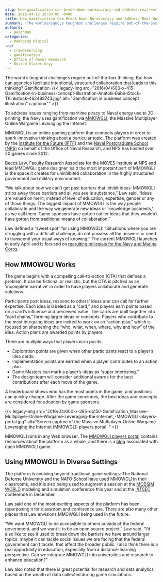 ```yaml
---
slug: how-gamification-can-break-down-bureaucracy-and-address-real-world-problems
date: 2016-04-15 10:00:06 -0400
title: How Gamification Can Break Down Bureaucracy and Address Real World Problems
summary: 'The world&rsquo;s toughest challenges require out-of-the-box thinking. But how can agencies facilitate intentional, structured collaboration that leads to this thinking? Gamification. To address issues ranging from maritime piracy to Naval energy use to 3D printing, the Navy uses gamification via MMOWGLI, the Massive Multiplayer Online Wargame Leveraging the Internet. MMOWGLI is an online gaming platform that'
authors:
  - awichman
categories:
  - Managing Digital
tag:
  - crowdsourcing
  - gamification
  - Office of Naval Research
  - United States Navy
---
```


The world’s toughest challenges require out-of-the-box thinking. But how can agencies facilitate intentional, structured collaboration that leads to this thinking? Gamification. {{< legacy-img src="2016/04/600-x-415-Gamification-in-business-concept-illustration-Anatolii-Babii-iStock-Thinkstock-462488743.jpg" alt="Gamification in business concept illustration" caption="" >}} 

To address issues ranging from maritime piracy to Naval energy use to 3D printing, the Navy uses gamification via [MMOWGLI](https://portal.mmowgli.nps.edu/game-wiki), the Massive Multiplayer Online Wargame Leveraging the Internet.

MMOWGLI is an online gaming platform that connects players in order to spark innovative thinking about a particular topic. The platform was created by the [Institute for the Future (IFTF)](http://www.iftf.org/) and the [Naval Postgraduate School (NPS)](http://www.nps.edu/) on behalf of the Office of Naval Research, and NPS has hosted over 20 games since 2012.

Becca Law, Faculty Research Associate for the MOVES Institute at NPS and lead MMOWGLI game designer, said the most important part of MMOWGLI is the space it creates for uninhibited collaboration in the highly structured government and military environment.

“We talk about how we can’t get past barriers that inhibit ideas: MMOWGLI strips away those barriers and all you see is substance,” Law said. “Ideas are valued on merit, instead of level of education, expertise, gender or any of those things. The biggest impact of MMOWGLI is the way people collaborate and the way we generate new ideas or ‘knowledge accidents,’ as we call them. Game sponsors have gotten outlier ideas that they wouldn’t have gotten from traditional means of collaboration.”

Law defined a “sweet spot” for using MMOWGLI: “Situations where you are struggling with a difficult challenge, do not possess all the answers or need to transcend your usual ways of knowing.” The current MMOWGLI launches in early April and is focused on [recruiting millenials for the Navy and Marine Corps](https://portal.mmowgli.nps.edu/wp/index.php/MMOWGLI/gen-y-page/).

## How MMOWGLI Works

The game begins with a compelling call-to-action (CTA) that defines a problem. It can be fictional or realistic, but the CTA is pitched as an &#8216;incomplete narrative’ in order to have players collaborate and generate solutions.

Participants post ideas, respond to others’ ideas and can call for further expertise. Each idea is labeled as a &#8220;card,&#8221; and players earn points based on a card’s influence and perceived value. The cards are built together into “card chains,” forming larger ideas or concepts. Players who contribute to the most intriguing ideas are invited to work on an “action plan,” which is focused on sharpening the &#8220;who, what, when, where, why and how&#8221; of the idea. Action plans are awarded points by players.

There are multiple ways that players earn points:

  * Exploration points are given when other participants react to a player’s idea cards.
  * Implementation points are earned when a player contributes to an action plan.
  * Game Masters can mark a player’s ideas as &#8220;super interesting.&#8221;
  * The design team will consider additional awards for the best contributions after each move of the game.

A leaderboard shows who has the most points in the game, and positions can quickly change. After the game concludes, the best ideas and concepts are considered for adoption by game sponsors.

{{< legacy-img src="2016/04/600-x-385-opt50-Gamification\_Massive-Multiplayer-Online-Wargame-Leveraging-the-Internet\_-MMOWGLI-players-portal.jpg" alt="Screen capture of the Massive Multiplayer Online Wargame Leveraging the Internet (MMOWGLI) players portal. " >}}

MMOWGLI runs in any Web browser. The [MMOWGLI players portal](https://portal.mmowgli.nps.edu/game-wiki) contains resources about the platform as a whole, and there is a [blog](https://portal.mmowgli.nps.edu/wp/) associated with each MMOWGLI game.

## Using MMOWGLI in Diverse Settings

The platform is evolving beyond traditional game settings: The National Defense University and the NATO School have used MMOWGLI in their classrooms, and it is also being used to augment a session at the [MODSIM WORLD](http://www.modsimworld.org/) modeling and simulation conference this year and at the [I/ITSEC](http://www.iitsec.org/) conference in December.

Law said one of the most exciting aspects of the platform has been repurposing it for classroom and conference use. There are also many other places that Law envisions MMOWGLI being used in the future.

“We want MMOWGLI to be accessible to others outside of the federal government, and we want it to be an open source project,” Law said. “I’d also like to see it used to break down the barriers we have around larger topics: maybe it can tackle social issues we are facing that the federal government can’t tackle, that affect the broader public. I also think there is a real opportunity in education, especially from a distance-learning perspective. Can we integrate MMOWGLI into universities and research to enhance education?”

Law also noted that there is great potential for research and data analytics based on the wealth of data collected during game simulations.